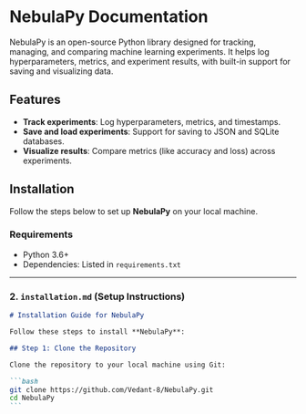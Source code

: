 # NebulaPy Documentation

NebulaPy is an open-source Python library designed for tracking, managing, and comparing machine learning experiments. It helps log hyperparameters, metrics, and experiment results, with built-in support for saving and visualizing data.

## Features

- **Track experiments**: Log hyperparameters, metrics, and timestamps.
- **Save and load experiments**: Support for saving to JSON and SQLite databases.
- **Visualize results**: Compare metrics (like accuracy and loss) across experiments.

## Installation

Follow the steps below to set up **NebulaPy** on your local machine.

### Requirements

- Python 3.6+
- Dependencies: Listed in `requirements.txt`

---

### **2. `installation.md` (Setup Instructions)**

````markdown
# Installation Guide for NebulaPy

Follow these steps to install **NebulaPy**:

## Step 1: Clone the Repository

Clone the repository to your local machine using Git:

```bash
git clone https://github.com/Vedant-8/NebulaPy.git
cd NebulaPy
```
````
